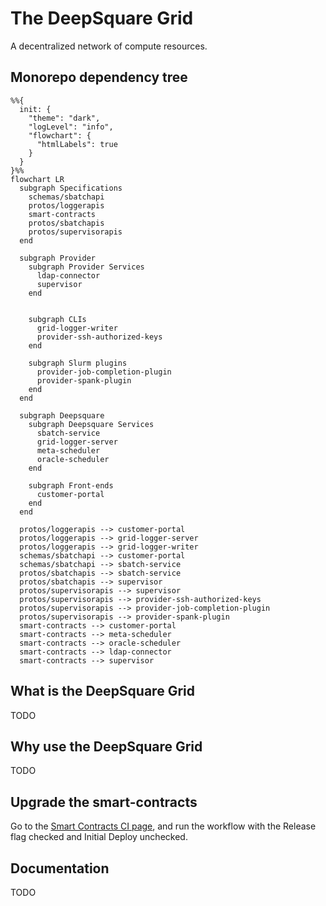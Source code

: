 # The DeepSquare Grid

A decentralized network of compute resources.

## Monorepo dependency tree

```mermaid
%%{
  init: {
    "theme": "dark",
    "logLevel": "info",
    "flowchart": {
      "htmlLabels": true
    }
  }
}%%
flowchart LR
  subgraph Specifications
    schemas/sbatchapi
    protos/loggerapis
    smart-contracts
    protos/sbatchapis
    protos/supervisorapis
  end

  subgraph Provider
    subgraph Provider Services
      ldap-connector
      supervisor
    end


    subgraph CLIs
      grid-logger-writer
      provider-ssh-authorized-keys
    end

    subgraph Slurm plugins
      provider-job-completion-plugin
      provider-spank-plugin
    end
  end

  subgraph Deepsquare
    subgraph Deepsquare Services
      sbatch-service
      grid-logger-server
      meta-scheduler
      oracle-scheduler
    end

    subgraph Front-ends
      customer-portal
    end
  end

  protos/loggerapis --> customer-portal
  protos/loggerapis --> grid-logger-server
  protos/loggerapis --> grid-logger-writer
  schemas/sbatchapi --> customer-portal
  schemas/sbatchapi --> sbatch-service
  protos/sbatchapis --> sbatch-service
  protos/sbatchapis --> supervisor
  protos/supervisorapis --> supervisor
  protos/supervisorapis --> provider-ssh-authorized-keys
  protos/supervisorapis --> provider-job-completion-plugin
  protos/supervisorapis --> provider-spank-plugin
  smart-contracts --> customer-portal
  smart-contracts --> meta-scheduler
  smart-contracts --> oracle-scheduler
  smart-contracts --> ldap-connector
  smart-contracts --> supervisor
```

## What is the DeepSquare Grid

TODO

## Why use the DeepSquare Grid

TODO

## Upgrade the smart-contracts

Go to the [Smart Contracts CI page](https://github.com/deepsquare-io/the-grid/actions/workflows/smart-contracts.yaml), and run the workflow with the Release flag checked and Initial Deploy unchecked.

## Documentation

TODO
